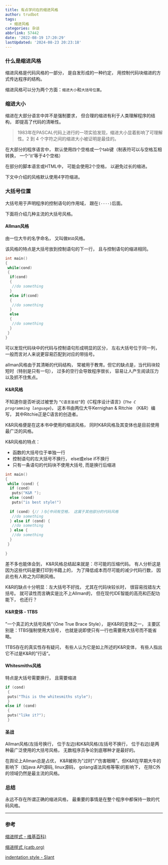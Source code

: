 ```yaml
---
title: 有点学问在的缩进风格
author: trudbot
tags:
  - 缩进风格
categories: 杂谈
abbrlink: 57442
date: '2022-08-19 17:20:29'
lastUpdated: '2024-08-23 20:23:18'
---
```


### 什么是缩进风格

缩进风格是代码风格的一部分， 是自发形成的一种约定， 用控制代码块缩进的方式传达程序的结构。

缩进风格可以分为两个方面：`缩进大小`和`大括号位置`。

### 缩进大小

缩进在大部分语言中并不是强制要求， 但合理的缩进有利于人类理解程序的结构， 即提高了代码的清晰性。

> 1983年在PASCAL代码上进行的一项实验发现，缩进大小显着影响了可理解性。2 到 4 个字符之间的缩进大小被证明是最佳的。

在大部分的程序语言中， 默认使用四个空格或一个tab键（制表符可以与空格互相转换， 一个'\t'等于4个空格）

<!--more-->

在部分的脚本语言或HTML中， 可能会使用2个空格， 以避免过长的缩进。

下文中介绍的风格默认使用4字符缩进。

### 大括号位置

大括号用于声明程序的控制语句的作用域， 跟在`(····)`后面。

下面将介绍几种主流的大括号风格。

#### Allman风格

由一位大牛的名字命名， 又叫做`BSD`风格。

该风格的特点是大括号放到控制语句的下一行， 且与控制语句的缩进相同。

```c
int main()
{
 while(cond)
 {
  if(cond)
  {
   //do something
  }
  else if(cond)
  {
   //do something
  }
  else
  {
   //do something
  }
 }
}
```

可以发现代码块中的代码与控制语句形成明显的区分， 左右大括号位于同一列， 一般而言对人来说更容易匹配到对应的带括号。

allman风格由于其清晰的代码结构， 常被用于教育。但它的缺点是，当代码块较短时（特别是只有一句），  过多的空行会导致程序很长， 容易让人产生阅读压力以及抓不住焦点。

#### K&R风格

不知道你是否听说过被誉为 `“C语言圣经“`的《C程序设计语言》(*`The C programming language`*)， 这本书由两位大牛Kernighan & Ritchie （K&R）编写， 其中Ritchie正是C语言的创造者。

K&R风格便是在这本书中使用的缩进风格， 同时K&R风格及其变体也是目前使用最广泛的风格。

K&R风格的特点：

* 函数的大括号位于单独一行
* 控制语句的左大括号不换行， else或else if不换行
* 只有一条语句的代码块不使用大括号, 而是换行后缩进

```c
int main()
{
 while (cond) {
  if (cond) 
   puts("K&R ");
  else (cond)
   puts("is best style!")
  
  if (cond) {// )与{中间有空格， 这属于其他部分的代码风格
   //do something
  } else if (cond) {
   //do something
  } else {
   //do something
  }
 }
 
}
```

差不多也能体会到， K&R风格总结起来就是：尽可能的压缩代码。 有人分析这是因为这些代码是要打印到书籍上的， 为了降低成本而尽可能的减少代码行数， 因此也有人称之为印刷风格。

K&R的缺点十分明显：左大括号不好找， 尤其在代码块较长时， 很容易找错左大括号。 就可读性而言确实是比不上Allman的， 但在现代IDE智能的高亮和匹配功能下， 也还行？

#### K&R变体 - 1TBS

”一个真正的大括号风格“（One True Brace Style）， 是K&R的变体之一， 主要区别是：1TBS强制使用大括号， 也就是说即使只有一行也需要用大括号而不能省略。

1TBS存在的真实性存有疑问， 有些人认为它是如上所述的K&R变体， 有些人指出它不过是K&R的”行话“。

#### Whitesmiths风格

特点是大括号需要换行， 且需要缩进

```c
if (cond)
 {
 puts("This is the whitesmiths style");
 }
else if (cond)
 {
 puts("like it?");
 }
```

#### 圣战

Allman风格(左括号换行， 位于左边)和K&R风格(左括号不换行， 位于右边)是两种最广泛使用的大括号风格， 无数程序员争论到底哪种才是最好的。

在舆论上Allman总是占优， K&R被称为"过时"/"伤害眼睛”。但K&R在早期大牛的影响下（如java API源码, linux源码， golang语法风格等等)的影响下， 在除C外的领域仍然是最主流的风格。

### 总结

永远不存在所谓正确的缩进风格， 最重要的事情是在整个程序中都保持一致的代码风格。

---

### 参考

[缩进样式 - 维基百科)](https://en.wikipedia.org/wiki/Indentation_style#cite_note-catb.org-7)

[缩进样式 (catb.org)](http://catb.org/jargon/html/I/indent-style.html)

[indentation style - Slant](https://www.slant.co/topics/2478/~best-indentation-style-in-c)

